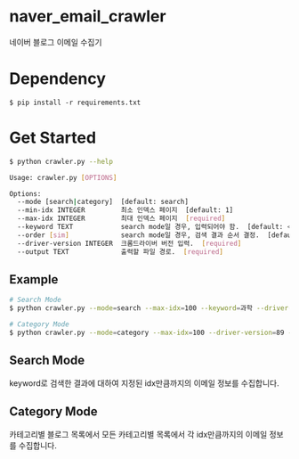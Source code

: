 # naver_email_crawler
네이버 블로그 이메일 수집기

# Dependency
```
$ pip install -r requirements.txt
```

# Get Started
```bash
$ python crawler.py --help

Usage: crawler.py [OPTIONS]

Options:
  --mode [search|category]  [default: search]
  --min-idx INTEGER         최소 인덱스 페이지  [default: 1]
  --max-idx INTEGER         최대 인덱스 페이지  [required]
  --keyword TEXT            search mode일 경우, 입력되어야 함.  [default: <None>]
  --order [sim]             search mode일 경우, 검색 결과 순서 결정.  [default: sim]
  --driver-version INTEGER  크롬드라이버 버전 입력.  [required]
  --output TEXT             출력할 파일 경로.  [required]
```

## Example
```bash
# Search Mode
$ python crawler.py --mode=search --max-idx=100 --keyword=과학 --driver-version=89 --output ./output.csv

# Category Mode
$ python crawler.py --mode=category --max-idx=100 --driver-version=89 --output ./asd.xlsx
```

## Search Mode
keyword로 검색한 결과에 대하여 지정된 idx만큼까지의 이메일 정보를 수집합니다.

## Category Mode
카테고리별 블로그 목록에서 모든 카테고리별 목록에서 각 idx만큼까지의 이메일 정보를 수집합니다.


